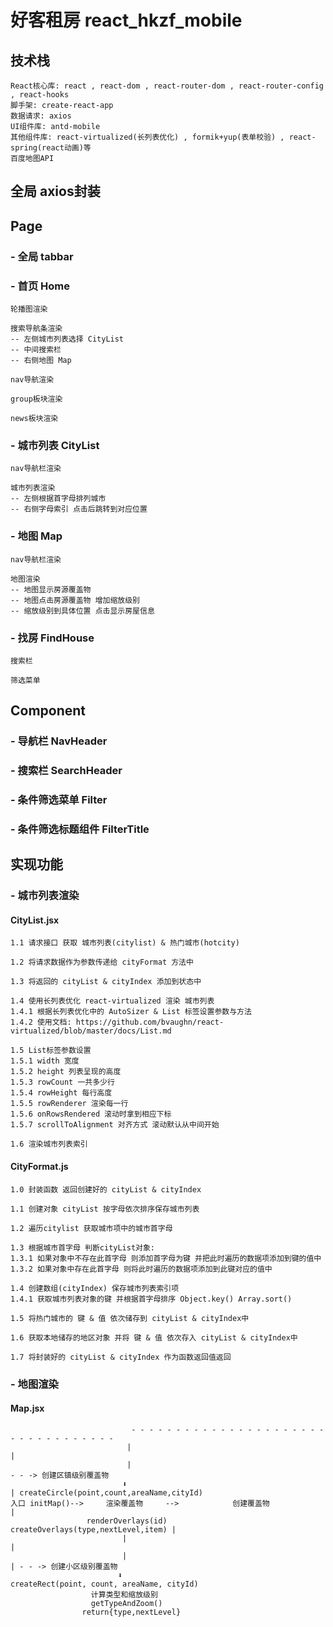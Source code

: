 # 好客租房 react_hkzf_mobile

## 技术栈
```
React核心库: react , react-dom , react-router-dom , react-router-config , react-hooks
脚手架: create-react-app
数据请求: axios
UI组件库: antd-mobile
其他组件库: react-virtualized(长列表优化) , formik+yup(表单校验) , react-spring(react动画)等
百度地图API
```

## 全局 axios封装

## Page

### - 全局 tabbar

### - 首页 Home
```
轮播图渲染

搜索导航条渲染
-- 左侧城市列表选择 CityList
-- 中间搜索栏
-- 右侧地图 Map

nav导航渲染

group板块渲染

news板块渲染
```

### - 城市列表 CityList
```
nav导航栏渲染

城市列表渲染
-- 左侧根据首字母排列城市
-- 右侧字母索引 点击后跳转到对应位置
```

### - 地图 Map
```
nav导航栏渲染

地图渲染
-- 地图显示房源覆盖物
-- 地图点击房源覆盖物 增加缩放级别 
-- 缩放级别到具体位置 点击显示房屋信息
```

### - 找房 FindHouse
```
搜索栏

筛选菜单
```

## Component

### - 导航栏 NavHeader

### - 搜索栏 SearchHeader

### - 条件筛选菜单 Filter

### - 条件筛选标题组件 FilterTitle

## 实现功能

### - 城市列表渲染
#### CityList.jsx
```
1.1 请求接口 获取 城市列表(citylist) & 热门城市(hotcity)

1.2 将请求数据作为参数传递给 cityFormat 方法中

1.3 将返回的 cityList & cityIndex 添加到状态中

1.4 使用长列表优化 react-virtualized 渲染 城市列表
1.4.1 根据长列表优化中的 AutoSizer & List 标签设置参数与方法
1.4.2 使用文档: https://github.com/bvaughn/react-virtualized/blob/master/docs/List.md

1.5 List标签参数设置
1.5.1 width 宽度
1.5.2 height 列表呈现的高度
1.5.3 rowCount 一共多少行
1.5.4 rowHeight 每行高度
1.5.5 rowRenderer 渲染每一行
1.5.6 onRowsRendered 滚动时拿到相应下标
1.5.7 scrollToAlignment 对齐方式 滚动默认从中间开始

1.6 渲染城市列表索引
```

#### CityFormat.js
```
1.0 封装函数 返回创建好的 cityList & cityIndex

1.1 创建对象 cityList 按字母依次排序保存城市列表

1.2 遍历citylist 获取城市项中的城市首字母

1.3 根据城市首字母 判断cityList对象:
1.3.1 如果对象中不存在此首字母 则添加首字母为键 并把此时遍历的数据项添加到键的值中
1.3.2 如果对象中存在此首字母 则将此时遍历的数据项添加到此键对应的值中

1.4 创建数组(cityIndex) 保存城市列表索引项
1.4.1 获取城市列表对象的键 并根据首字母排序 Object.key() Array.sort() 

1.5 将热门城市的 键 & 值 依次储存到 cityList & cityIndex中

1.6 获取本地储存的地区对象 并将 键 & 值 依次存入 cityList & cityIndex中

1.7 将封装好的 cityList & cityIndex 作为函数返回值返回
```

### - 地图渲染

#### Map.jsx
```                                                 
                           - - - - - - - - - - - - - - - - - - - - - - - - - - - - - - - - - -
                          |                                                                   |
                          |                                                   - - -> 创建区镇级别覆盖物
                         ⬇                                                 | createCircle(point,count,areaName,cityId)
入口 initMap()-->     渲染覆盖物     -->            创建覆盖物                |
                 renderOverlays(id)     createOverlays(type,nextLevel,item) |
                         |                                                  |            
                         |                                                  | - - -> 创建小区级别覆盖物
                        ⬇                                                    createRect(point, count, areaName, cityId)
                  计算类型和缩放级别
                  getTypeAndZoom()
                return{type,nextLevel}

```